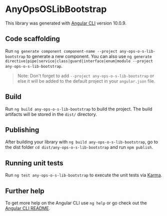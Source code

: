 # AnyOpsOSLibBootstrap

This library was generated with [Angular CLI](https://github.com/angular/angular-cli) version 10.0.9.

## Code scaffolding

Run `ng generate component component-name --project any-ops-o-s-lib-bootstrap` to generate a new component. You can also use `ng generate directive|pipe|service|class|guard|interface|enum|module --project any-ops-o-s-lib-bootstrap`.
> Note: Don't forget to add `--project any-ops-o-s-lib-bootstrap` or else it will be added to the default project in your `angular.json` file. 

## Build

Run `ng build any-ops-o-s-lib-bootstrap` to build the project. The build artifacts will be stored in the `dist/` directory.

## Publishing

After building your library with `ng build any-ops-o-s-lib-bootstrap`, go to the dist folder `cd dist/any-ops-o-s-lib-bootstrap` and run `npm publish`.

## Running unit tests

Run `ng test any-ops-o-s-lib-bootstrap` to execute the unit tests via [Karma](https://karma-runner.github.io).

## Further help

To get more help on the Angular CLI use `ng help` or go check out the [Angular CLI README](https://github.com/angular/angular-cli/blob/master/README.md).
